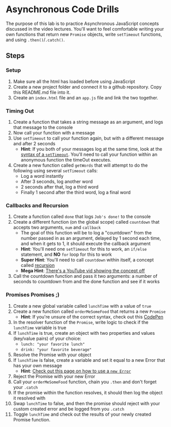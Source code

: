 # Asynchronous Code Drills
The purpose of this lab is to practice Asynchronous JavaScript concepts discussed in the video lectures. You'll want to feel comfortable writing your own functions that return new ``Promise`` objects, write ``setTimeout`` functions, and using ``.then()``/``.catch()``.

## Steps
### Setup
1. Make sure all the html has loaded before using JavaScript
2. Create a new project folder and connect it to a github repository. Copy this README.md file into it.
3. Create an ``index.html`` file and an ``app.js`` file and link the two together.

### Timing Out
1. Create a function that takes a string message as an argument, and logs that message to the console
2. Now call your function with a message
3. Use ``setTimeout`` to call your function again, but with a different message and after 2 seconds
    * **Hint**: If you both of your messages log at the same time, look at the [syntax of a ``setTimeout``](https://www.w3schools.com/jsref/met_win_settimeout.asp). You'll need to call your function within an anonymous function the timeOut executes.
4. Create a new function called ``getWords`` that will attempt to do the following using several ``setTimeout`` calls:
    * Log a word instantly
    * After 3 seconds, log another word
    * 2 seconds after that, log a third word
    * Finally 1 second after the third word, log a final word

### Callbacks and Recursion
1. Create a function called ``done`` that logs ``Job's done!`` to the console
2. Create a different function (on the global scope) called ``countdown`` that accepts two arguments, ``num`` and ``callback``
    * The goal of this function will be to log a "countdown" from the number passed in as an argument, delayed by 1 second each time, and when it gets to 1, it should execute the callback argument
    * **Hint**: You'll need one ``setTimeout`` for this to work, an ``if/else`` statement, and **NO** ``for`` loop for this to work
    * **Super Hint**: You'll need to call ``countdown`` within itself, a concept called [recursion](https://codeburst.io/learn-and-understand-recursion-in-javascript-b588218e87ea)
    * **Mega Hint**: [There's a YouTube vid showing the concept off](https://www.youtube.com/watch?v=QJ_7pBrDsPo)
3. Call the countdown function and pass it two arguments: a number of seconds to countdown from and the done function and see if it works

### Promises Promises ;)
1. Create a new global variable called ``lunchTime`` with a value of ``true``
2. Create a new function called ``orderMeSomeFood`` that returns a new ``Promise``
    * **Hint**: If you're unsure of the correct syntax, check out this [CodePen](https://codepen.io/przekwas/pen/vbwVoZ)
3. In the resolver function of the ``Promise``, write logic to check if the ``lunchTime`` variable is true
4. If ``lunchTime`` is true, create an object with two properties and values (key/value pairs) of your choice:
    * ``lunch: "your favorite lunch"``
    * ``drink: "your favorite beverage"``
5. Resolve the Promise with your object
6. If ``lunchTime`` is false, create a variable and set it equal to a new Error that has your own message
    * **Hint**: [Check out this page on how to use a ``new Error``](https://developer.mozilla.org/en-US/docs/Web/JavaScript/Reference/Global_Objects/Error)
7. Reject the Promise with your new Error
8. Call your ``orderMeSomeFood`` function, chain you ``.then`` and don't forget your ``.catch``
9. If the promise within the function resolves, it should then log the object it resolved with
10. Swap ``lunchTime`` to false, and then the promise should reject with your custom created error and be logged from you ``.catch``
11. Toggle ``lunchTime`` and check out the results of your newly created Promise function.
